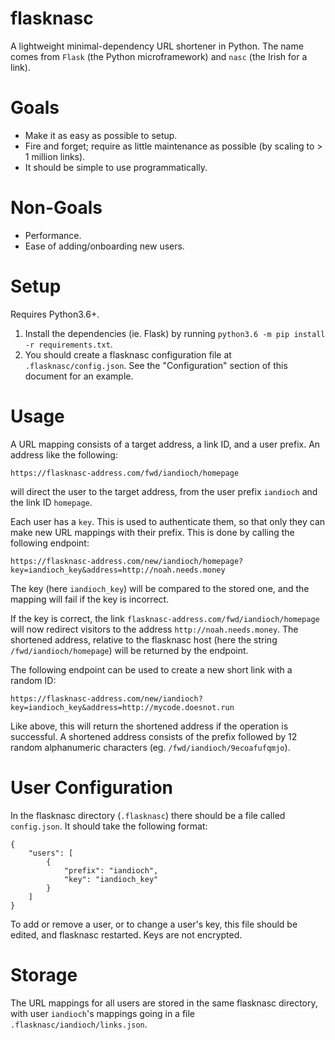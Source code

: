 # flasknasc

A lightweight minimal-dependency URL shortener in Python. The name comes from `Flask` (the Python microframework) and `nasc` (the Irish for a link).

# Goals

- Make it as easy as possible to setup.
- Fire and forget; require as little maintenance as possible (by scaling to > 1 million links).
- It should be simple to use programmatically.

# Non-Goals

- Performance.
- Ease of adding/onboarding new users.

# Setup

Requires Python3.6+.

1. Install the dependencies (ie. Flask) by running `python3.6 -m pip install -r requirements.txt`.
2. You should create a flasknasc configuration file at `.flasknasc/config.json`. See the "Configuration" section of this document for an example.

# Usage

A URL mapping consists of a target address, a link ID, and a user prefix. An address like the following:

```
https://flasknasc-address.com/fwd/iandioch/homepage
```

will direct the user to the target address, from the user prefix `iandioch` and the link ID `homepage`.

Each user has a `key`. This is used to authenticate them, so that only they can make new URL mappings with their prefix. This is done by calling the following endpoint:

```
https://flasknasc-address.com/new/iandioch/homepage?key=iandioch_key&address=http://noah.needs.money
```

The key (here `iandioch_key`) will be compared to the stored one, and the mapping will fail if the key is incorrect.

If the key is correct, the link `flasknasc-address.com/fwd/iandioch/homepage` will now redirect visitors to the address `http://noah.needs.money`. The shortened address, relative to the flasknasc host (here the string `/fwd/iandioch/homepage`) will be returned by the endpoint.

The following endpoint can be used to create a new short link with a random ID:

```
https://flasknasc-address.com/new/iandioch?key=iandioch_key&address=http://mycode.doesnot.run
```

Like above, this will return the shortened address if the operation is successful. A shortened address consists of the prefix followed by 12 random alphanumeric characters (eg. `/fwd/iandioch/9ecoafufqmjo`).

# User Configuration

In the flasknasc directory (`.flasknasc`) there should be a file called `config.json`. It should take the following format:

```
{
    "users": [
        {
            "prefix": "iandioch",
            "key": "iandioch_key"
        }
    ]
}
```

To add or remove a user, or to change a user's key, this file should be edited, and flasknasc restarted. Keys are not encrypted.

# Storage

The URL mappings for all users are stored in the same flasknasc directory, with user `iandioch`'s mappings going in a file `.flasknasc/iandioch/links.json`.
